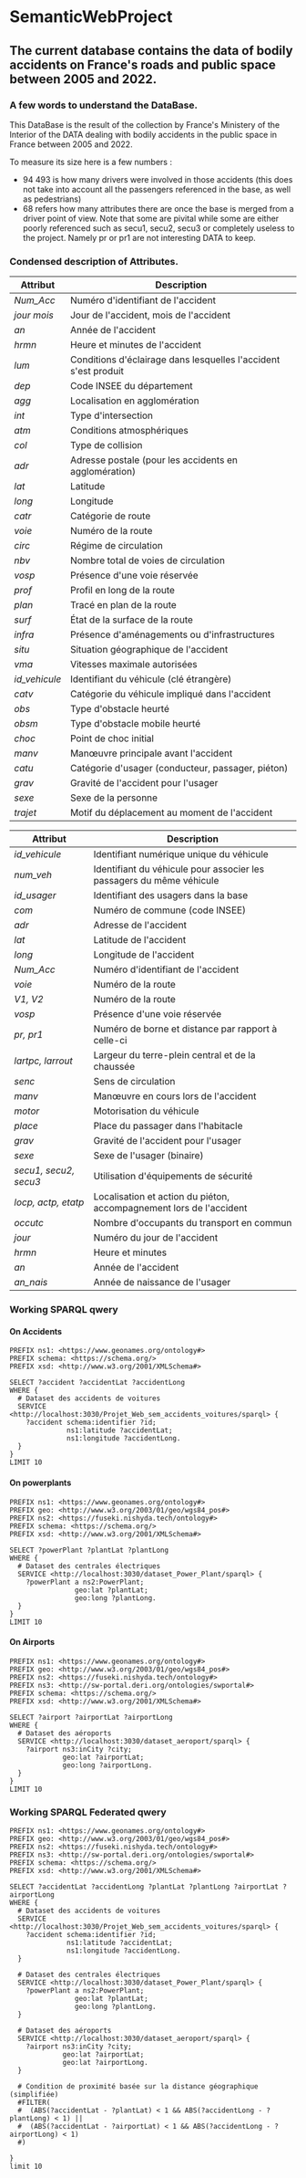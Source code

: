 # SemanticWebProject
## The current database contains the data of bodily accidents on France's roads and public space  between 2005 and 2022.

### A few words to understand the DataBase.

This DataBase is the result of the collection by France's Ministery of the Interior of the DATA dealing with bodily
accidents in the public space in France between 2005 and 2022. 

To measure its size here is a few numbers : 
 - 94 493 is how many drivers were involved in those accidents (this does not take into account all the passengers
referenced in the base, as well as pedestrians)
 - 68 refers how many attributes there are once the base is merged from a driver point of view. Note that some are
pivital while some are either poorly referenced such as secu1, secu2, secu3 or completely useless to the project.
Namely pr or pr1 are not interesting DATA to keep.

### Condensed description of Attributes.

| **Attribut**        | **Description**                                                                 |
|---------------------|---------------------------------------------------------------------------------|
| *Num\_Acc*          | Numéro d'identifiant de l'accident                                               |
| *jour mois*         | Jour de l'accident, mois de l'accident                                           |
| *an*                | Année de l'accident                                                             |
| *hrmn*              | Heure et minutes de l'accident                                                  |
| *lum*               | Conditions d'éclairage dans lesquelles l'accident s'est produit                 |
| *dep*               | Code INSEE du département                                                       |
| *agg*               | Localisation en agglomération                                                   |
| *int*               | Type d'intersection                                                            |
| *atm*               | Conditions atmosphériques                                                      |
| *col*               | Type de collision                                                              |
| *adr*               | Adresse postale (pour les accidents en agglomération)                          |
| *lat*               | Latitude                                                                       |
| *long*              | Longitude                                                                      |
| *catr*              | Catégorie de route                                                             |
| *voie*              | Numéro de la route                                                             |
| *circ*              | Régime de circulation                                                          |
| *nbv*               | Nombre total de voies de circulation                                           |
| *vosp*              | Présence d'une voie réservée                                                   |
| *prof*              | Profil en long de la route                                                     |
| *plan*              | Tracé en plan de la route                                                      |
| *surf*              | État de la surface de la route                                                 |
| *infra*             | Présence d'aménagements ou d'infrastructures                                   |
| *situ*              | Situation géographique de l'accident                                           |
| *vma*               | Vitesses maximale autorisées                                                   |
| *id\_vehicule*      | Identifiant du véhicule (clé étrangère)                                         |
| *catv*              | Catégorie du véhicule impliqué dans l'accident                                  |
| *obs*               | Type d'obstacle heurté                                                         |
| *obsm*              | Type d'obstacle mobile heurté                                                  |
| *choc*              | Point de choc initial                                                          |
| *manv*              | Manœuvre principale avant l'accident                                           |
| *catu*              | Catégorie d'usager (conducteur, passager, piéton)                              |
| *grav*              | Gravité de l'accident pour l'usager                                             |
| *sexe*              | Sexe de la personne                                                            |
| *trajet*            | Motif du déplacement au moment de l'accident                                   |


| **Attribut**        | **Description**                                                             |
|---------------------|-----------------------------------------------------------------------------|
| *id\_vehicule*      | Identifiant numérique unique du véhicule                                    |
| *num\_veh*          | Identifiant du véhicule pour associer les passagers du même véhicule         |
| *id\_usager*        | Identifiant des usagers dans la base                                        |
| *com*               | Numéro de commune (code INSEE)                                              |
| *adr*               | Adresse de l'accident                                                       |
| *lat*               | Latitude de l'accident                                                      |
| *long*              | Longitude de l'accident                                                     |
| *Num\_Acc*          | Numéro d'identifiant de l'accident                                           |
| *voie*              | Numéro de la route                                                          |
| *V1, V2*            | Numéro de la route                                                          |
| *vosp*              | Présence d'une voie réservée                                                |
| *pr, pr1*           | Numéro de borne et distance par rapport à celle-ci                          |
| *lartpc, larrout*   | Largeur du terre-plein central et de la chaussée                            |
| *senc*              | Sens de circulation                                                         |
| *manv*              | Manœuvre en cours lors de l'accident                                        |
| *motor*             | Motorisation du véhicule                                                    |
| *place*             | Place du passager dans l'habitacle                                          |
| *grav*              | Gravité de l'accident pour l'usager                                         |
| *sexe*              | Sexe de l'usager (binaire)                                                  |
| *secu1, secu2, secu3* | Utilisation d'équipements de sécurité                                    | 
| *locp, actp, etatp* | Localisation et action du piéton, accompagnement lors de l'accident         |
| *occutc*            | Nombre d'occupants du transport en commun                                   |
| *jour*              | Numéro du jour de l'accident                                                | 
| *hrmn*              | Heure et minutes                                                           |
| *an*                | Année de l'accident                                                         |
| *an\_nais*          | Année de naissance de l'usager                                              |

### Working SPARQL qwery 

#### On Accidents 
```SPARQL
PREFIX ns1: <https://www.geonames.org/ontology#>
PREFIX schema: <https://schema.org/>
PREFIX xsd: <http://www.w3.org/2001/XMLSchema#>

SELECT ?accident ?accidentLat ?accidentLong
WHERE {
  # Dataset des accidents de voitures
  SERVICE <http://localhost:3030/Projet_Web_sem_accidents_voitures/sparql> {
    ?accident schema:identifier ?id;
              ns1:latitude ?accidentLat;
              ns1:longitude ?accidentLong.
  }
}
LIMIT 10
```

#### On powerplants
```SPARQL
PREFIX ns1: <https://www.geonames.org/ontology#>
PREFIX geo: <http://www.w3.org/2003/01/geo/wgs84_pos#>
PREFIX ns2: <https://fuseki.nishyda.tech/ontology#>
PREFIX schema: <https://schema.org/>
PREFIX xsd: <http://www.w3.org/2001/XMLSchema#>

SELECT ?powerPlant ?plantLat ?plantLong
WHERE {
  # Dataset des centrales électriques
  SERVICE <http://localhost:3030/dataset_Power_Plant/sparql> {
    ?powerPlant a ns2:PowerPlant;
                geo:lat ?plantLat;
                geo:long ?plantLong.
  }
}
LIMIT 10
```

#### On Airports
```SPARQL
PREFIX ns1: <https://www.geonames.org/ontology#>
PREFIX geo: <http://www.w3.org/2003/01/geo/wgs84_pos#>
PREFIX ns2: <https://fuseki.nishyda.tech/ontology#>
PREFIX ns3: <http://sw-portal.deri.org/ontologies/swportal#>
PREFIX schema: <https://schema.org/>
PREFIX xsd: <http://www.w3.org/2001/XMLSchema#>

SELECT ?airport ?airportLat ?airportLong
WHERE {
  # Dataset des aéroports
  SERVICE <http://localhost:3030/dataset_aeroport/sparql> {
    ?airport ns3:inCity ?city;
             geo:lat ?airportLat;
             geo:long ?airportLong.
  }
}
LIMIT 10
```


### Working SPARQL Federated qwery 

```SPARQL
PREFIX ns1: <https://www.geonames.org/ontology#>
PREFIX geo: <http://www.w3.org/2003/01/geo/wgs84_pos#>
PREFIX ns2: <https://fuseki.nishyda.tech/ontology#>
PREFIX ns3: <http://sw-portal.deri.org/ontologies/swportal#>
PREFIX schema: <https://schema.org/>
PREFIX xsd: <http://www.w3.org/2001/XMLSchema#>

SELECT ?accidentLat ?accidentLong ?plantLat ?plantLong ?airportLat ?airportLong
WHERE {
  # Dataset des accidents de voitures
  SERVICE <http://localhost:3030/Projet_Web_sem_accidents_voitures/sparql> {
    ?accident schema:identifier ?id;
              ns1:latitude ?accidentLat;
              ns1:longitude ?accidentLong.
  }
  
  # Dataset des centrales électriques
  SERVICE <http://localhost:3030/dataset_Power_Plant/sparql> {
    ?powerPlant a ns2:PowerPlant;
                geo:lat ?plantLat;
                geo:long ?plantLong.
  }
  
  # Dataset des aéroports
  SERVICE <http://localhost:3030/dataset_aeroport/sparql> {
    ?airport ns3:inCity ?city;
             geo:lat ?airportLat;
             geo:lat ?airportLong.
  }
  
  # Condition de proximité basée sur la distance géographique (simplifiée)
  #FILTER(
  #  (ABS(?accidentLat - ?plantLat) < 1 && ABS(?accidentLong - ?plantLong) < 1) ||
  #  (ABS(?accidentLat - ?airportLat) < 1 && ABS(?accidentLong - ?airportLong) < 1)
  #)

}
limit 10
```